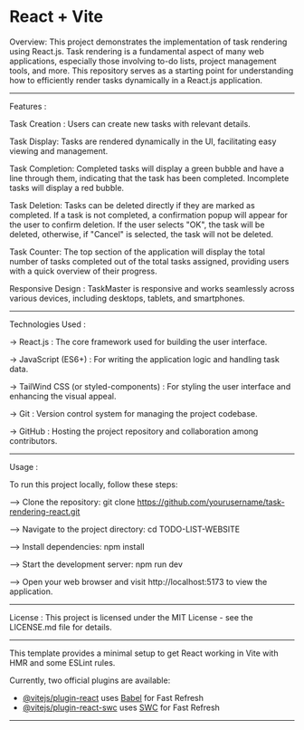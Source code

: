 # React + Vite

Overview:
This project demonstrates the implementation of task rendering using React.js. Task rendering is a fundamental aspect of many web applications, especially those involving to-do lists, project management tools, and more. This repository serves as a starting point for understanding how to efficiently render tasks dynamically in a React.js application.
 
---

Features :

Task Creation : Users can create new tasks with relevant details.

Task Display: Tasks are rendered dynamically in the UI, facilitating easy viewing and management.

Task Completion: Completed tasks will display a green bubble and have a line through them, indicating that the task has been completed. Incomplete tasks will display a red bubble.

Task Deletion: Tasks can be deleted directly if they are marked as completed. If a task is not completed, a confirmation popup will appear for the user to confirm deletion. If the user selects "OK", the task will be deleted, otherwise, if "Cancel" is selected, the task will not be deleted.

Task Counter: The top section of the application will display the total number of tasks completed out of the total tasks assigned, providing users with a quick overview of their progress.

Responsive Design : TaskMaster is responsive and works seamlessly across various devices, including desktops, tablets, and smartphones.


---

Technologies Used :

-> React.js : The core framework used for building the user interface.

-> JavaScript (ES6+) : For writing the application logic and handling task data.

-> TailWind CSS (or styled-components) : For styling the user interface and   enhancing the visual appeal.

-> Git : Version control system for managing the project codebase.

-> GitHub : Hosting the project repository and collaboration among contributors.

---

Usage :

To run this project locally, follow these steps:

--> Clone the repository: git clone https://github.com/yourusername/task-rendering-react.git 

--> Navigate to the project directory: cd TODO-LIST-WEBSITE

--> Install dependencies: npm install

--> Start the development server: npm run dev

--> Open your web browser and visit http://localhost:5173 to view the application.


---

License :
This project is licensed under the MIT License - see the LICENSE.md file for details.

---

This template provides a minimal setup to get React working in Vite with HMR and some ESLint rules.

Currently, two official plugins are available:

- [@vitejs/plugin-react](https://github.com/vitejs/vite-plugin-react/blob/main/packages/plugin-react/README.md) uses [Babel](https://babeljs.io/) for Fast Refresh
- [@vitejs/plugin-react-swc](https://github.com/vitejs/vite-plugin-react-swc) uses [SWC](https://swc.rs/) for Fast Refresh

---